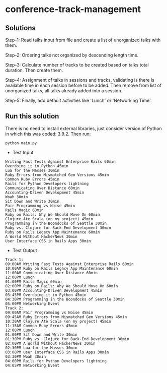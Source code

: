 # conference-track-management

## Solutions
Step-1: Read talks input from file and create a list of unorganized talks with them.

Step-2: Ordering talks not organized by descending length time.

Step-3: Calculate number of tracks to be created based on talks total duration. Then create them.

Step-4: Assignment of talks in sessions and tracks, validating is there is available time in each session before to be added. Then remove from list of unorganized talks, all talks already added into a session.

Step-5: Finally, add default activities like 'Lunch' or 'Networking Time'.

## Run this solution
There is no need to install external libraries, just consider version of Python in which this was coded: 3.9.2. Then run:
```
python main.py
```

* Test Input
```
Writing Fast Tests Against Enterprise Rails 60min
Overdoing it in Python 45min
Lua for the Masses 30min
Ruby Errors from Mismatched Gem Versions 45min
Common Ruby Errors 45min
Rails for Python Developers lightning
Communicating Over Distance 60min
Accounting-Driven Development 45min
Woah 30min
Sit Down and Write 30min
Pair Programming vs Noise 45min
Rails Magic 60min
Ruby on Rails: Why We Should Move On 60min
Clojure Ate Scala (on my project) 45min
Programming in the Boondocks of Seattle 30min
Ruby vs. Clojure for Back-End Development 30min
Ruby on Rails Legacy App Maintenance 60min
A World Without HackerNews 30min
User Interface CSS in Rails Apps 30min
```

* Test Output
```
Track 1:
09:00AM Writing Fast Tests Against Enterprise Rails 60min
10:00AM Ruby on Rails Legacy App Maintenance 60min
11:00AM Communicating Over Distance 60min
12:00PM Lunch
01:00PM Rails Magic 60min
02:00PM Ruby on Rails: Why We Should Move On 60min
03:00PM Accounting-Driven Development 45min
03:45PM Overdoing it in Python 45min
04:30PM Programming in the Boondocks of Seattle 30min
05:00PM Networking Event
Track 2:
09:00AM Pair Programming vs Noise 45min
09:45AM Ruby Errors from Mismatched Gem Versions 45min
10:30AM Clojure Ate Scala (on my project) 45min
11:15AM Common Ruby Errors 45min
12:00PM Lunch
01:00PM Sit Down and Write 30min
01:30PM Ruby vs. Clojure for Back-End Development 30min
02:00PM A World Without HackerNews 30min
02:30PM Lua for the Masses 30min
03:00PM User Interface CSS in Rails Apps 30min
03:30PM Woah 30min
04:00PM Rails for Python Developers lightning
04:05PM Networking Event
```
